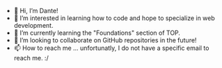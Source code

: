 - 👋 Hi, I’m Dante! 
- 👀 I’m interested in learning how to code and hope to specialize in web development.
- 🌱 I’m currently learning the "Foundations" section of TOP.
- 💞️ I’m looking to collaborate on GitHub repositories in the future!
- 📫 How to reach me ... unfortunatly, I do not have a specific email to reach me. :/ 

<!---
DillySong/DillySong is a ✨ special ✨ repository because its `README.md` (this file) appears on your GitHub profile.
You can click the Preview link to take a look at your changes.
--->

